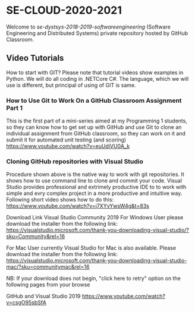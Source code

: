 # SE-CLOUD-2020-2021
Welcome to *se-dystsys-2018-2019-softwareengineering* (Software Engineering and Distributed Systems) private repository hosted by GitHub Classroom.

## Video Tutorials
How to start with GIT? Please note that tutorial videos show examples in Python. We will do all coding in .NETCore C#. The language, which we will use is different, but principal of using of GIT is same. 

### How to Use Git to Work On a GitHub Classroom Assignment Part 1
This is the first part of a mini-series aimed at my Programming 1 students, so they can know how to get set up with GitHub and use Git to clone an individual assignment from GitHub classroom, so they can work on it and submit it for automated unit testing (and scoring)
https://www.youtube.com/watch?v=euUdiVU0A_k

### Cloning GitHub repositories with Visual Studio
Procedure shown above is the native way to work with git repositories. It shows how to use command line to clone and commit your code.
Visual Studio provides professional and extrimely productive IDE to to work with simple and evry complex project in a more productive and intuitive way. 
Following short video shows how to do this:
https://www.youtube.com/watch?v=j7XYvYwsW4g&t=83s

Download Link Visual Studio Community 2019
For Windows User please download the installer from the following link:
https://visualstudio.microsoft.com/thank-you-downloading-visual-studio/?sku=Community&rel=16

For Mac User currently Visual Studio for Mac is also available. Please download the installer from the following link:
https://visualstudio.microsoft.com/thank-you-downloading-visual-studio-mac/?sku=communitymac&rel=16

NB: If your download does not begin, "click here to retry" option on the following pages from your browse

GitHub and Visual Studio 2019
https://www.youtube.com/watch?v=csgO95sbSfA

